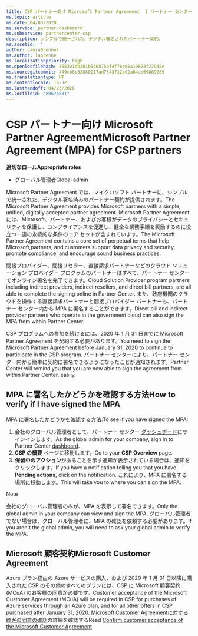 ```yaml
---
title: CSP パートナー向け Microsoft Partner Agreement  | パートナー センター
ms.topic: article
ms.date: 04/03/2020
ms.service: partner-dashboard
ms.subservice: partnercenter-csp
description: シンプルで統一された、デジタル署名されたパートナー契約。
ms.assetid: ''
author: LauraBrenner
ms.author: labrenne
ms.localizationpriority: high
ms.openlocfilehash: 358391db381b546875bf4f76e05a19828f22948e
ms.sourcegitcommit: 449cb8c32880217ad7543712b02a84ae69869289
ms.translationtype: HT
ms.contentlocale: ja-JP
ms.lasthandoff: 04/23/2020
ms.locfileid: "80676831"
---
```

# <a name="microsoft-partner-agreement-mpa-for-csp-partners"></a><span data-ttu-id="55100-103">CSP パートナー向け Microsoft Partner Agreement</span><span class="sxs-lookup"><span data-stu-id="55100-103">Microsoft Partner Agreement (MPA) for CSP partners</span></span> 

<span data-ttu-id="55100-104">**適切なロール**</span><span class="sxs-lookup"><span data-stu-id="55100-104">**Appropriate roles**</span></span>

- <span data-ttu-id="55100-105">グローバル管理者</span><span class="sxs-lookup"><span data-stu-id="55100-105">Global admin</span></span>


<span data-ttu-id="55100-106">Microsoft Partner Agreement では、マイクロソフト パートナーに、シンプルで統一された、デジタル署名済みのパートナー契約が提供されます。</span><span class="sxs-lookup"><span data-stu-id="55100-106">The Microsoft Partner Agreement provides Microsoft partners with a simple, unified, digitally accepted partner agreement.</span></span> <span data-ttu-id="55100-107">Microsoft Partner Agreement には、Microsoft、パートナー、およびお客様がデータのプライバシーとセキュリティを保護し、コンプライアンスを促進し、健全な業務手順を奨励するのに役立つ一連の永続的な条件のコア セットが含まれています。</span><span class="sxs-lookup"><span data-stu-id="55100-107">The Microsoft Partner Agreement contains a core set of perpetual terms that help Microsoft,partners, and customers support data privacy and security, promote compliance, and encourage sound business practices.</span></span>   

<span data-ttu-id="55100-108">間接プロバイダー、間接リセラー、直接請求パートナーなどのクラウド ソリューション プロバイダー プログラムのパートナーはすべて、パートナー センターでオンライン署名を完了できます。</span><span class="sxs-lookup"><span data-stu-id="55100-108">Cloud Solution Provider program partners including indirect providers, indirect resellers, and direct bill partners, are all able to complete the signing online in Partner Center.</span></span> <span data-ttu-id="55100-109">また、政府機関のクラウドを操作する直接請求パートナーと間接プロバイダー パートナーも、パートナー センター内から MPA に署名することができます。</span><span class="sxs-lookup"><span data-stu-id="55100-109">Direct bill and indirect provider partners who operate in the government cloud can also sign the MPA from within Partner Center.</span></span>

<span data-ttu-id="55100-110">CSP プログラムへの参加を続けるには、2020 年 1 月 31 日までに Microsoft Partner Agreement を契約する必要があります。</span><span class="sxs-lookup"><span data-stu-id="55100-110">You need to sign the Microsoft Partner Agreement before January 31, 2020 to continue to participate in the CSP program.</span></span> <span data-ttu-id="55100-111">パートナー センターにより、パートナー センター内から簡単に契約に署名できるようになったことが通知されます。</span><span class="sxs-lookup"><span data-stu-id="55100-111">Partner Center will remind you that you are now able to sign the agreement from within Partner Center, easily.</span></span>

## <a name="how-to-verify-if-i-have-signed-the-mpa"></a><span data-ttu-id="55100-112">MPA に署名したかどうかを確認する方法</span><span class="sxs-lookup"><span data-stu-id="55100-112">How to verify if I have signed the MPA</span></span>

<span data-ttu-id="55100-113">MPA に署名したかどうかを確認する方法:</span><span class="sxs-lookup"><span data-stu-id="55100-113">To see if you have signed the MPA:</span></span>

1. <span data-ttu-id="55100-114">会社のグローバル管理者として、パートナー センター [ダッシュボード](https://partner.microsoft.com/dashboard/home)にサインインします。</span><span class="sxs-lookup"><span data-stu-id="55100-114">As the global admin for your company, sign in to Partner Center [dashboard](https://partner.microsoft.com/dashboard/home).</span></span>  
2. <span data-ttu-id="55100-115">**CSP の概要** ページに移動します。</span><span class="sxs-lookup"><span data-stu-id="55100-115">Go to your **CSP Overview** page.</span></span>
3. <span data-ttu-id="55100-116">**保留中のアクション**があることを示す通知が表示されている場合は、通知をクリックします。</span><span class="sxs-lookup"><span data-stu-id="55100-116">If you have a notification telling you that you have **Pending actions**, click on the notification.</span></span> <span data-ttu-id="55100-117">これにより、MPA に署名する場所に移動します。</span><span class="sxs-lookup"><span data-stu-id="55100-117">This will take you to where you can sign the MPA.</span></span> 

>[!NOTE] 
><span data-ttu-id="55100-118">会社のグローバル管理者のみが、MPA を表示して署名できます。</span><span class="sxs-lookup"><span data-stu-id="55100-118">Only the global admin in your company can view and sign the MPA.</span></span> <span data-ttu-id="55100-119">グローバル管理者でない場合は、グローバル管理者に、MPA の確認を依頼する必要があります。</span><span class="sxs-lookup"><span data-stu-id="55100-119">If you aren't the global admin, you will need to ask your global admin to verify the MPA.</span></span> 

## <a name="microsoft-customer-agreement"></a><span data-ttu-id="55100-120">Microsoft 顧客契約</span><span class="sxs-lookup"><span data-stu-id="55100-120">Microsoft Customer Agreement</span></span>

<span data-ttu-id="55100-121">Azure プラン経由の Azure サービスの購入、および 2020 年 1 月 31 日以降に購入された CSP のその他のすべてのプランには、CSP に Microsoft 顧客契約 (MCuA) のお客様の同意が必要です。</span><span class="sxs-lookup"><span data-stu-id="55100-121">Customer acceptance of the Microsoft Customer Agreement (MCuA) will be required in CSP for purchases of Azure services through an Azure plan, and for all other offers in CSP purchased after January 31, 2020.</span></span> <span data-ttu-id="55100-122">[Microsoft Customer Agreementに対する顧客の同意の確認](confirm-customer-agreement.md)の詳細を確認する</span><span class="sxs-lookup"><span data-stu-id="55100-122">Read [Confirm customer acceptance of the Microsoft Customer Agreement](confirm-customer-agreement.md)</span></span>
 












